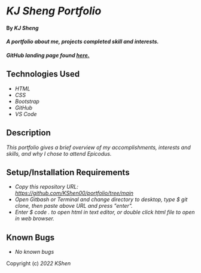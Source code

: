 # _KJ Sheng Portfolio_

#### By _**KJ Sheng**_

#### _A portfolio about me, projects completed skill and interests._

#### _GitHub landing page found <a href="https://github.com/KShen00/portfolio/tree/gh-pages">here.</a>_

## Technologies Used

* _HTML_
* _CSS_
* _Bootstrap_
* _GitHub_
* _VS Code_

## Description

_This portfolio gives a brief overview of my accomplishments, interests and skills, and why I chose to attend Epicodus._

## Setup/Installation Requirements

* _Copy this repository URL: https://github.com/KShen00/portfolio/tree/main_
* _Open Gitbash or Terminal and change directory to desktop, type $ git clone, then paste above URL and press "enter"._
* _Enter $ code . to open html in text editor, or double click html file to open in web browser._

## Known Bugs

* _No known bugs_


Copyright (c) _2022_ _KShen_
